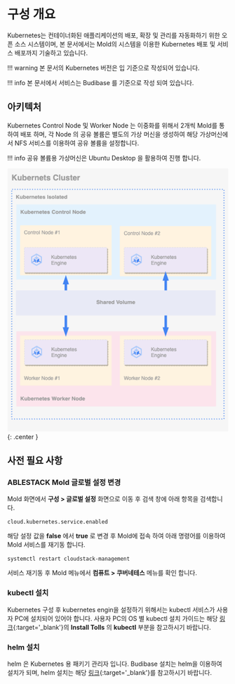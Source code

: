 # 구성 개요
Kubernetes는 컨테이너화된 애플리케이션의 배포, 확장 및 관리를 자동화하기 위한 오픈 소스 시스템이며, 
본 문서에서는 Mold의 시스템을 이용한 Kubernetes 배포 및 서비스 배포까지 기술하고 있습니다.

!!! warning
    본 문서의 Kubernetes 버전은 입 기준으로 작성되어 있습니다.

!!! info
    본 문서에서 서비스는 Budibase 를 기준으로 작성 되여 있습니다.

## 아키텍처
Kubernetes Control Node 및 Worker Node 는 이중화를 위해서 2개씩 Mold를 통하여 배포 하며,
각 Node 의 공유 볼륨은 별도의 가상 머신을 생성하여 해당 가상머신에서 NFS 서비스를 이용하여 공유 볼륨을 설정합니다.

!!! info
    공유 볼륨용 가상머신은 Ubuntu Desktop 을 활용하여 진행 합니다.

![Kubernetes-architecture](../../assets/images/Kubernetes-architecture.png){: .center }

## 사전 필요 사항

### ABLESTACK Mold 글로벌 설정 변경
Mold 화면에서 **구성 > 글로벌 설정** 화면으로 이동 후 검색 창에 아래 항목을 검색합니다.
```
cloud.kubernetes.service.enabled
```
해당 설정 값을 **false** 에서 **true** 로 변경 후 Mold에 접속 하여 아래 명령어를 이용하여 Mold 서비스를 재기동 합니다.
```
systemctl restart cloudstack-management
```
서비스 재기동 후 Mold 메뉴에서 **컴퓨트 > 쿠버네테스** 메뉴를 확인 합니다.

### kubectl 설치
Kubernetes 구성 후 kubernetes engin을 설정하기 위해서는 kubectl 서비스가 사용자 PC에 설치되어 있어야 합니다.
사용자 PC의 OS 별 kubectl 설치 가이드는 해당
[링크](https://kubernetes.io/docs/tasks/tools/){:target='_blank'}의 **Install Tolls** 의 **kubectl** 부분을 참고하시기 바랍니다.

### helm 설치
helm 은 Kubernetes 용 패키기 관리자 입니다. Budibase 설치는 helm을 이용하여 설치가 되며, helm 설치는 해당
[링크](https://helm.sh/docs/intro/install/){:target='_blank'}를 참고하시기 바랍니다.